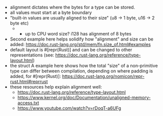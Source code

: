 - alignment dictates where the bytes for a type can be stored.
- all values must start at a byte boundary
- "built-in values are usually aligned to their size" (u8 -> 1 byte, u16 -> 2 byte etc)
	- * up to CPU word size? i128 has alignment of 8 bytes
- Second example here helps solidify how "alignment" and size can be added: https://doc.rust-lang.org/std/mem/fn.size_of.html#examples
- default layout is #\[repr(Rust)\] and can be changed to other representations (see: https://doc.rust-lang.org/reference/type-layout.html)
- the struct A example here shows how the total "size" of a non-primitive type can differ between compilation, depending on where padding is added, for #\[repr(Rust)\]: https://doc.rust-lang.org/nomicon/repr-rust.html#reprrust
- these resources help explain alignment well:
	- https://doc.rust-lang.org/reference/type-layout.html
	- https://www.kernel.org/doc/Documentation/unaligned-memory-access.txt
	- https://www.youtube.com/watch?v=rDoqT-a6UFg
